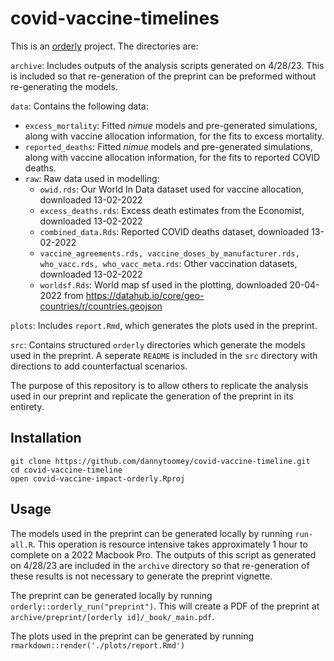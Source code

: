 # covid-vaccine-timelines

This is an [orderly](https://github.com/vimc/orderly) project. The
directories are:

`archive`: Includes outputs of the analysis scripts generated on 4/28/23. This is included so that re-generation of the preprint can be preformed without re-generating the models. 

`data`: Contains the following data:
-   `excess_mortality`: Fitted *nimue* models and pre-generated
    simulations, along with vaccine allocation information, for the fits
    to excess mortality.
-   `reported_deaths`: Fitted *nimue* models and pre-generated
    simulations, along with vaccine allocation information, for the fits
    to reported COVID deaths.
-   `raw`: Raw data used in modelling:
    -   `owid.rds`: Our World In Data dataset used for vaccine
        allocation, downloaded 13-02-2022
    -   `excess_deaths.rds`: Excess death estimates from the Economist,
        downloaded 13-02-2022
    -   `combined_data.Rds`: Reported COVID deaths dataset, downloaded
        13-02-2022
    -   `vaccine_agreements.rds, vaccine_doses_by_manufacturer.rds, who_vacc.rds, who_vacc_meta.rds`:
        Other vaccination datasets, downloaded 13-02-2022
    -   `worldsf.Rds`: World map sf used in the plotting, downloaded
        20-04-2022 from
        <https://datahub.io/core/geo-countries/r/countries.geojson>

`plots`: Includes `report.Rmd`, which generates the plots used in the preprint.

`src`: Contains structured `orderly` directories which generate the models used in the preprint. A seperate `README` is included in the `src` directory with directions to add counterfactual scenarios.

The purpose of this repository is to allow others to replicate the analysis used in our preprint and replicate the generation of the preprint in its entirety. 

## Installation

    git clone https://github.com/dannytoomey/covid-vaccine-timeline.git
    cd covid-vaccine-timeline
    open covid-vaccine-impact-orderly.Rproj

## Usage

The models used in the preprint can be generated locally by running `run-all.R`. This operation is resource intensive takes approximately 1 hour to complete on a 2022 Macbook Pro. The outputs of this script as generated on 4/28/23 are included in the `archive` directory so that re-generation of these results is not necessary to generate the preprint vignette.

The preprint can be generated locally by running `orderly::orderly_run("preprint")`. This will create a PDF of the preprint at `archive/preprint/[orderly id]/_book/_main.pdf`.

The plots used in the preprint can be generated by running `rmarkdown::render('./plots/report.Rmd')`
